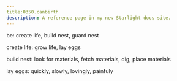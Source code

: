 ```yaml
---
title:0350.canbirth
description: A reference page in my new Starlight docs site.
---
```

be: create life, build nest, guard nest

create life: grow life, lay eggs

build nest: look for materials, fetch materials, dig, place materials

lay eggs: quickly, slowly, lovingly, painfuly 

 